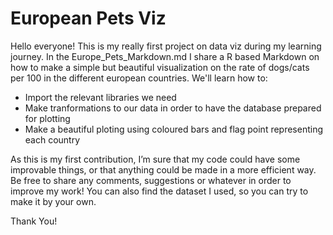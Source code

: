# European Pets Viz

Hello everyone! This is my really first project on data viz during my learning journey. In the Europe_Pets_Markdown.md I share a R based Markdown on how to make a simple but beautiful visualization on the rate of dogs/cats per 100 in the different european countries. We'll learn how to:

* Import the relevant libraries we need
* Make tranformations to our data in order to have the database prepared for plotting
* Make a beautiful ploting using coloured bars and flag point representing each country

As this is my first contribution, I’m sure that my code could have some improvable things, or that anything could be made in a more efficient way. Be free to share any comments, suggestions or whatever in order to improve my work! You can also find the dataset I used, so you can try to make it by your own.

Thank You!
